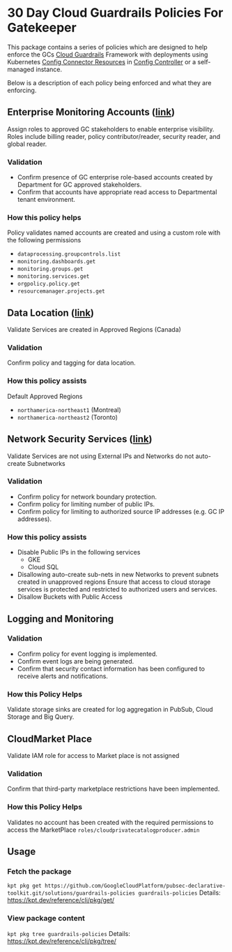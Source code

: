 # 30 Day Cloud Guardrails Policies For Gatekeeper

This package contains a series of policies which are designed to help enforce the GCs [Cloud Guardrails](https://github.com/canada-ca/cloud-guardrails) Framework with deployments using Kubernetes [Config Connector Resources](https://cloud.google.com/config-connector/docs/reference/overview) in [Config Controller](https://cloud.google.com/anthos-config-management/docs/concepts/config-controller-overview) or a self-managed instance.

Below is a description of each policy being enforced and what they are enforcing.

## Enterprise Monitoring Accounts ([link](https://github.com/canada-ca/cloud-guardrails/blob/master/EN/04_Enterprise-Monitoring-Accounts.md))

Assign roles to approved GC stakeholders to enable enterprise visibility. Roles include billing reader, policy contributor/reader, security reader, and global reader.

### Validation

- Confirm presence of GC enterprise role-based accounts created by Department for GC approved stakeholders.
- Confirm that accounts have appropriate read access to Departmental tenant environment.

### How this policy helps

Policy validates named accounts are created and using a custom role with the following permissions

- `dataprocessing.groupcontrols.list`
- `monitoring.dashboards.get`
- `monitoring.groups.get`
- `monitoring.services.get`
- `orgpolicy.policy.get`
- `resourcemanager.projects.get`

## Data Location ([link](https://github.com/canada-ca/cloud-guardrails/blob/master/EN/05_Data-Location.md))

Validate Services are created in Approved Regions (Canada)

### Validation

Confirm policy and tagging for data location.

### How this policy assists

Default Approved Regions

- `northamerica-northeast1` (Montreal)
- `northamerica-northeast2` (Toronto)

## Network Security Services ([link](https://github.com/canada-ca/cloud-guardrails/blob/master/EN/09_Network-Security-Services.md))

Validate Services are not using External IPs and Networks do not auto-create Subnetworks

### Validation

- Confirm policy for network boundary protection.
- Confirm policy for limiting number of public IPs.
- Confirm policy for limiting to authorized source IP addresses (e.g. GC IP addresses).

### How this policy assists

- Disable Public IPs in the following services
  - GKE
  - Cloud SQL
- Disallowing auto-create sub-nets in new Networks to prevent subnets created in unapproved regions
Ensure that access to cloud storage services is protected and restricted to authorized users and services.
- Disallow Buckets with Public Access

## Logging and Monitoring

### Validation

- Confirm policy for event logging is implemented.
- Confirm event logs are being generated.
- Confirm that security contact information has been configured to receive alerts and notifications.

### How this Policy Helps

Validate storage sinks are created for log aggregation in PubSub, Cloud Storage and Big Query.

## CloudMarket Place

Validate IAM role for access to Market place is not assigned

### Validation

Confirm that third-party marketplace restrictions have been implemented.

### How this Policy Helps

Validates no account has been created with the required permissions to access the MarketPlace `roles/cloudprivatecatalogproducer.admin`

## Usage

### Fetch the package

`kpt pkg get https://github.com/GoogleCloudPlatform/pubsec-declarative-toolkit.git/solutions/guardrails-policies guardrails-policies`
Details: <https://kpt.dev/reference/cli/pkg/get/>

### View package content

`kpt pkg tree guardrails-policies`
Details: <https://kpt.dev/reference/cli/pkg/tree/>
